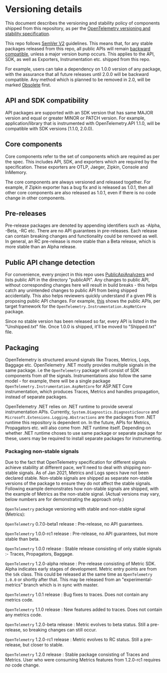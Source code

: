 # Versioning details

This document describes the versioning and stability policy of components
shipped from this repository, as per the [OpenTelemetry versioning and stability
specification](https://github.com/open-telemetry/opentelemetry-specification/blob/master/specification/versioning-and-stability.md).

This repo follows [SemVer V2](https://semver.org/spec/v2.0.0.html) guidelines.
This means that, for any stable packages released from this repo, all public
APIs will remain [backward
compatible](https://github.com/dotnet/runtime/blob/master/docs/coding-guidelines/breaking-change-rules.md#breaking-change-rules),
unless a major version bump occurs. This applies to the API, SDK, as well as
Exporters, Instrumentation etc. shipped from this repo.

For example, users can take a dependency on 1.0.0 version of any package, with
the assurance that all future releases until 2.0.0 will be backward compatible.
Any method which is planned to be removed in 2.0, will be marked
[Obsolete](https://docs.microsoft.com/dotnet/api/system.obsoleteattribute)
first.

## API and SDK compatibility

API packages are supported with an SDK version that has same MAJOR version and
equal or greater MINOR or PATCH version. For example, application/library that
is instrumented with OpenTelemetry.API 1.1.0, will be compatible with SDK
versions [1.1.0, 2.0.0).

## Core components

Core components refer to the set of components which are required as per the
spec. This includes API, SDK, and exporters which are required by the
specification. These exporters are OTLP, Jaeger, Zipkin, Console and InMemory.

The core components are always versioned and released together. For example, if
Zipkin exporter has a bug fix and is released as 1.0.1, then all other core
components are also released as 1.0.1, even if there is no code change in other
components.

## Pre-releases

Pre-release packages are denoted by appending identifiers such as -Alpha, -Beta,
-RC etc. There are no API guarantees in pre-releases. Each release can contain
breaking changes and functionality could be removed as well. In general, an RC
pre-release is more stable than a Beta release, which is more stable than an
Alpha release.

## Public API change detection

For convenience, every project in this repo uses
[PublicApiAnalyzers](https://github.com/dotnet/roslyn-analyzers/tree/master/src/PublicApiAnalyzers)
and lists public API in the directory "publicAPI". Any changes to public API,
without corresponding changes here will result in build breaks - this helps
catch any unintended changes to public API from being shipped accidentally. This
also helps reviewers quickly understand if a given PR is proposing public API
changes. For example,
[this](https://github.com/open-telemetry/opentelemetry-dotnet/tree/master/src/OpenTelemetry.Instrumentation.AspNetCore/.publicApi)
shows the public APIs, per target framework for the
`OpenTelemetry.Instrumentation.AspNetCore` package.

Since no stable version has been released so far, every API is listed in the
"Unshipped.txt" file. Once 1.0.0 is shipped, it'll be moved to "Shipped.txt"
file.

## Packaging

OpenTelemetry is structured around signals like Traces, Metrics, Logs, Baggage
etc. OpenTelemetry .NET mostly provides multiple signals in the same package.
i.e the `OpenTelemetry` package will consist of SDK components from *all* the
signals. Instrumentations also follow the same model - for example, there will
be a single package `OpenTelemetry.Instrumentation.AspNetCore` for ASP.NET Core
instrumentation, which produces Traces, Metrics and handles propagation, instead
of separate packages.

OpenTelemetry .NET relies on .NET runtime to provide several instrumentation
APIs. Currently, `System.Diagnostics.DiagnosticSource` and
`Microsoft.Extensions.Logging.Abstractions` are the packages from .NET runtime
this repository is dependent on. In the future, APIs for Metrics, Propagators
etc. will also come from .NET runtime itself. Depending on whether .NET runtime
choses to use same package or separate package for these, users may be required
to install separate packages for instrumenting.

### Packaging non-stable signals

Due to the fact that OpenTelemetry specification for different signals achieve
stability at different pace, we'll need to deal with shipping non-stable
signals. As of Jan 2021, Metrics and Logs specs have not been declared stable.
Non-stable signals are shipped as separate non-stable versions of the package to
ensure they do not affect the stable signals. Following example demonstrates how
non-stable signals are shipped, with the example of Metrics as the non-stable
signal. (Actual versions may vary, below numbers are for demonstrating the
approach only.)

`OpenTelemetry` package versioning with stable and non-stable signal (Metrics):

`OpenTelemetry` 0.7.0-beta1 release : Pre-release, no API guarantees.

`OpenTelemetry` 1.0.0-rc1 release : Pre-release, no API guarantees, but more
stable than beta.

`OpenTelemetry` 1.0.0 release : Stable release consisting of only stable signals
:- Traces, Propagators, Baggage.

`OpenTelemetry` 1.2.0-alpha release : Pre-release consisting of Metric SDK.
Alpha indicates early stages of development. Metric entry points are from the
`Sdk` class. This could be released at the same time as `OpenTelemetry 1.0.0` or
shortly after that. This may be released from an "experimental-metrics" branch
which is in sync with master.

`OpenTelemetry` 1.0.1 release : Bug fixes to traces. Does not contain any
metrics code.

`OpenTelemetry` 1.1.0 release : New features added to traces. Does not contain
any metrics code.

`OpenTelemetry` 1.2.0-beta release : Metric evolves to beta status. Still a
pre-release, so breaking changes can still occur.

`OpenTelemetry` 1.2.0-rc1 release : Metric evolves to RC status. Still a
pre-release, but closer to stable.

`OpenTelemetry` 1.2.0 release : Stable package consisting of Traces and Metrics.
User who were consuming Metrics features from 1.2.0-rc1 requires *no* code
change.

